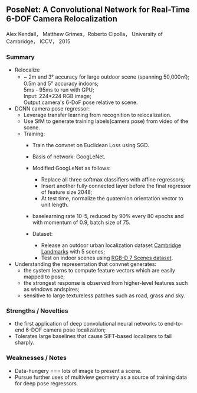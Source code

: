 ## PoseNet: A Convolutional Network for Real-Time 6-DOF Camera Relocalization

Alex Kendall， Matthew Grimes，Roberto Cipolla， University of Cambridge， ICCV， 2015


### Summary
- Relocalize
    * ~ 2m and 3° accuracy for large outdoor scene (spanning 50,000㎡);<br>
      0.5m and 5° accuracy indoors;<br>
      5ms - 95ms to run with GPU;<br>
      Input: 224*224 RGB image; <br>
      Output:camera's 6-DoF pose relative to scene.<br>
- DCNN camera pose regressor:
    * Leverage transfer learning from recognition to relocalization.
    * Use SfM to generate training labels(camera pose) from video of the scene.
    * Training: 
        * Train the convnet on Euclidean Loss using SGD.
        * Basis of network: GoogLeNet.
        * Modified GoogLeNet as follows:
          * Replace all three softmax classifiers with affine regressors;<br>
          * Insert another fully connected layer before the final regressor of feature size 2048;<br>
          * At test time, normalize the quaternion orientation vector to unit length.<br>
 
        * baselearning rate 10-5,  reduced by 90% every 80 epochs and with momentum of 0.9,  batch size of 75.
        * Dataset:
          * Release  an outdoor urban localization dataset [Cambridge Landmarks](http://mi.eng.cam.ac.uk/projects/relocalisation/) with 5 scenes;
          * Test on indoor scenes using [RGB-D 7 Scenes dataset](https://www.microsoft.com/en-us/research/project/rgb-d-dataset-7-scenes/).
- Understanding the representation that convnet generates:
    * the system learns to compute feature vectors which are easily mapped to pose;
    * the strongest response is observed from higher-level features such as windows andspires;
    * sensitive to large textureless patches such as road, grass and sky.
### Strengths / Novelties
- the first application of deep convolutional neural networks to end-to-end 6-DOF camera pose localization;
- Tolerates large baselines that cause SIFT-based localizers to fail sharply.

### Weaknesses / Notes
- Data-hungery === lots of image to present a scene.
- Pursue further uses of multiview geometry as a source of training data for deep pose regressors.

